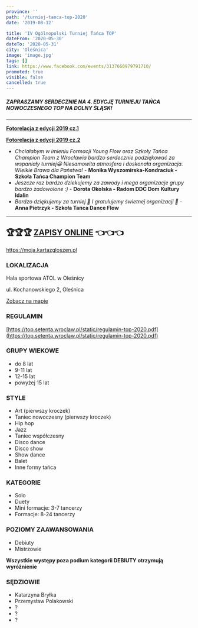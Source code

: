 ```yaml
---
province: ''
path: '/turniej-tanca-top-2020'
date: '2019-08-12'

title: 'IV Ogólnopolski Turniej Tańca TOP'
dateFrom: '2020-05-30'
dateTo: '2020-05-31'
city: 'Oleśnica'
image: 'image.jpg'
tags: []
link: https://www.facebook.com/events/3137660979791710/
promoted: true
visible: false
cancelled: true
---
```

##### ZAPRASZAMY SERDECZNIE NA 4. EDYCJĘ TURNIEJU TAŃCA NOWOCZESNEGO TOP NA DOLNY ŚLĄSK!

---

**[Fotorelacja z edycji 2019 cz.1](https://www.facebook.com/pg/TurniejTancaTop/photos/?tab=album&album_id=2401421493254750)**

**[Fotorelacja z edycji 2019 cz.2](https://www.facebook.com/TurniejTancaTop/photos/?tab=album&album_id=2407235809339985)**

- *Chciałabym w imieniu Formacji Young Flow oraz Szkoły Tańca Champion Team z Wrocławia bardzo 
serdecznie podziękować za wspaniały turniej😀 Niesamowita atmosfera i doskonała organizacja. 
Wielkie Brawa dla Państwa!* - **Monika Wyszomirska-Kondraciuk - Szkoła Tańca Champion Team**
- *Jeszcze raz bardzo dziekujemy za zawody i mega organizacje grupy bardzo zadowolone :)* - 
**Dorota Okolska - Radom DDC Dom Kultury Idalin**
- *Bardzo dziękujemy za turniej 🙂 I gratulujemy świetnej organizacji 🙂* - **Anna Pietrzyk - Szkoła Tańca Dance Flow**

---

## 🏆🏆🏆 **[ZAPISY ONLINE](https://moja.kartazgloszen.pl)** 👈👈👈
https://moja.kartazgloszen.pl

### LOKALIZACJA
Hala sportowa ATOL w Oleśnicy

ul. Kochanowskiego 2, Oleśnica

[Zobacz na mapie](https://goo.gl/maps/RiCbWzX1rY4EtY6h8)

### REGULAMIN
[https://top.setenta.wroclaw.pl/static/regulamin-top-2020.pdf](https://top.setenta.wroclaw.pl/static/regulamin-top-2020.pdf)

### GRUPY WIEKOWE
- do 8 lat
- 9-11 lat
- 12-15 lat
- powyżej 15 lat

### STYLE
- Art (pierwszy kroczek)
- Taniec nowoczesny (pierwszy kroczek)
- Hip hop
- Jazz
- Taniec współczesny
- Disco dance
- Disco show
- Show dance
- Balet
- Inne formy tańca

### KATEGORIE
- Solo
- Duety
- Mini formacje: 3-7 tancerzy
- Formacje: 8-24 tancerzy

### POZIOMY ZAAWANSOWANIA
- Debiuty
- Mistrzowie

**Wszystkie występy poza podium kategorii DEBIUTY otrzymują wyróżnienie**

### SĘDZIOWIE
- Katarzyna Bryłka
- Przemysław Polakowski
- ?
- ?
- ?
